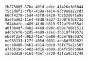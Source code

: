 
                2b873005-87ba-401d-adec-4f420a3d6044
                75c1d8f1-cfb7-439a-ae14-93c9a8a22cd3
                60df4279-c5d4-45f8-8420-7b253d671e9a
                0aefad62-11e4-48d0-8a27-35d0f67b873d
                f644bafc-a489-4fd0-b819-972af9c055af
                a0f344df-d482-4469-890c-6b9c780e1511
                a4db7ef6-b2d5-4a89-a7ec-3b319f74957a
                eb69f2a4-d9b2-41e7-be89-4b3ef98c0d7d
                ec933133-f27f-405d-9031-aea8df53962f
                ecc48480-04b1-4314-bdc8-f8fc75e2c507
                a7a5b19c-5482-4d16-ab89-1b4fc5b7bb64
                caa6dd18-9161-4def-a738-42fca0c31740
                